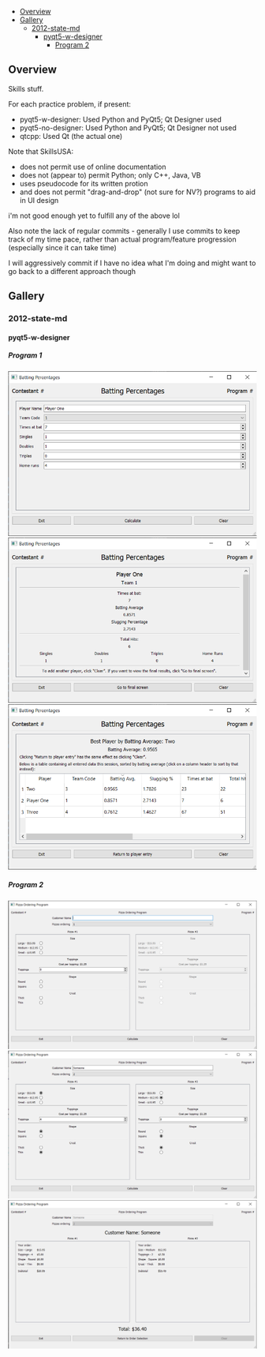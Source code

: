 - [Overview](#overview)
- [Gallery](#gallery)
  - [2012-state-md](#2012-state-md)
    - [pyqt5-w-designer](#pyqt5-w-designer)
      - [Program 2](#program-2)

## Overview
Skills stuff.

For each practice problem, if present:
- pyqt5-w-designer: Used Python and PyQt5; Qt Designer used
- pyqt5-no-designer: Used Python and PyQt5; Qt Designer not used
- qtcpp: Used Qt (the actual one)

Note that SkillsUSA:
- does not permit use of online documentation
- does not (appear to) permit Python; only C++, Java, VB
- uses pseudocode for its written protion
- and does not permit "drag-and-drop" (not sure for NV?) programs to aid in UI design

i'm not good enough yet to fulfill any of the above lol

Also note the lack of regular commits - generally I use commits to keep track of my time pace, rather than actual program/feature progression (especially since it can take time)

I will aggressively commit if I have no idea what I'm doing and might want to go back to a different approach though

## Gallery

### 2012-state-md

#### pyqt5-w-designer

##### Program 1
![Image 1](2012-state-md/imgs/pyqt5-w-designer-4.png)
![Image 2](2012-state-md/imgs/pyqt5-w-designer-5.png)
![Image 3](2012-state-md/imgs/pyqt5-w-designer-6.png)

##### Program 2
![Image 1](2012-state-md/imgs/pyqt5-w-designer-1.png)
![Image 2](2012-state-md/imgs/pyqt5-w-designer-2.png)
![Image 3](2012-state-md/imgs/pyqt5-w-designer-3.png)